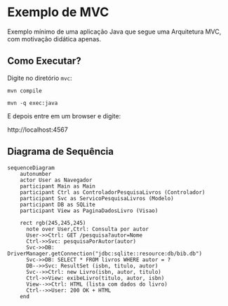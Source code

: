 # Exemplo de MVC

Exemplo mínimo de uma aplicação Java que segue uma Arquitetura MVC, com motivação didática apenas.

## Como Executar?

Digite no diretório ```mvc```:

```mvn compile```

```mvn -q exec:java```

E depois entre em um browser e digite:

http://localhost:4567

## Diagrama de Sequência

```mermaid
sequenceDiagram
    autonumber
    actor User as Navegador
    participant Main as Main
    participant Ctrl as ControladorPesquisaLivros (Controlador)
    participant Svc as ServicoPesquisaLivros (Modelo)
    participant DB as SQLite
    participant View as PaginaDadosLivro (Visao)

    rect rgb(245,245,245)
      note over User,Ctrl: Consulta por autor
      User->>Ctrl: GET /pesquisa?autor=Nome
      Ctrl->>Svc: pesquisaPorAutor(autor)
      Svc->>DB: DriverManager.getConnection("jdbc:sqlite::resource:db/bib.db")
      Svc->>DB: SELECT * FROM livros WHERE autor = ?
      DB-->>Svc: ResultSet (isbn, titulo, autor)
      Svc-->>Ctrl: new Livro(isbn, autor, titulo)
      Ctrl->>View: exibeLivro(titulo, autor, isbn)
      View-->>Ctrl: HTML (lista com dados do livro)
      Ctrl-->>User: 200 OK + HTML
    end

```

